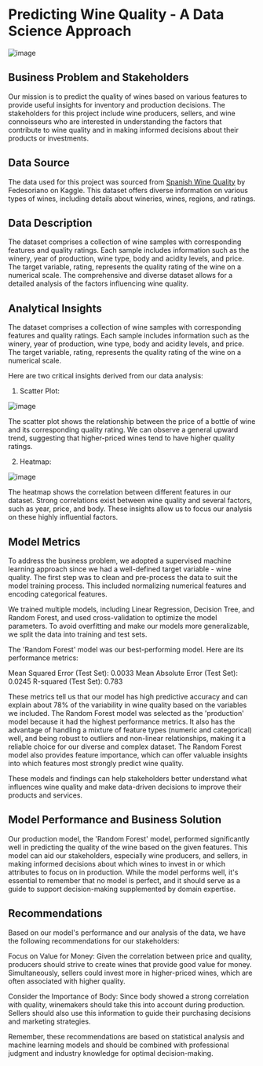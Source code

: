 # Predicting Wine Quality - A Data Science Approach

![image](https://github.com/Noctua28/Spanish-Wine-Quality-Prediction/assets/65126638/08fcd15d-d8d6-434a-97ac-9f84dffc7d72)

## Business Problem and Stakeholders

Our mission is to predict the quality of wines based on various features to provide useful insights for inventory and production decisions. The stakeholders for this project include wine producers, sellers, and wine connoisseurs who are interested in understanding the factors that contribute to wine quality and in making informed decisions about their products or investments.

## Data Source

The data used for this project was sourced from [Spanish Wine Quality]((https://www.kaggle.com/datasets/fedesoriano/spanish-wine-quality-dataset?resource=download)) by Fedesoriano on Kaggle. This dataset offers diverse information on various types of wines, including details about wineries, wines, regions, and ratings.

## Data Description

The dataset comprises a collection of wine samples with corresponding features and quality ratings. Each sample includes information such as the winery, year of production, wine type, body and acidity levels, and price. The target variable, rating, represents the quality rating of the wine on a numerical scale. The comprehensive and diverse dataset allows for a detailed analysis of the factors influencing wine quality.

## Analytical Insights

The dataset comprises a collection of wine samples with corresponding features and quality ratings. Each sample includes information such as the winery, year of production, wine type, body and acidity levels, and price. The target variable, rating, represents the quality rating of the wine on a numerical scale.

Here are two critical insights derived from our data analysis:

1. Scatter Plot:

![image](https://github.com/Noctua28/Spanish-Wine-Quality-Prediction/assets/65126638/cbeced02-8c38-4cd0-87aa-e84f45c98f7a)

The scatter plot shows the relationship between the price of a bottle of wine and its corresponding quality rating. We can observe a general upward trend, suggesting that higher-priced wines tend to have higher quality ratings.

2. Heatmap:

![image](https://github.com/Noctua28/Spanish-Wine-Quality-Prediction/assets/65126638/d2f36bcd-8d39-48e2-8e79-fc12ac3ab003)

The heatmap shows the correlation between different features in our dataset. Strong correlations exist between wine quality and several factors, such as year, price, and body. These insights allow us to focus our analysis on these highly influential factors.

## Model Metrics

To address the business problem, we adopted a supervised machine learning approach since we had a well-defined target variable - wine quality. The first step was to clean and pre-process the data to suit the model training process. This included normalizing numerical features and encoding categorical features.

We trained multiple models, including Linear Regression, Decision Tree, and Random Forest, and used cross-validation to optimize the model parameters. To avoid overfitting and make our models more generalizable, we split the data into training and test sets.

The 'Random Forest' model was our best-performing model. Here are its performance metrics:

Mean Squared Error (Test Set): 0.0033
Mean Absolute Error (Test Set): 0.0245
R-squared (Test Set): 0.783

These metrics tell us that our model has high predictive accuracy and can explain about 78% of the variability in wine quality based on the variables we included. The Random Forest model was selected as the 'production' model because it had the highest performance metrics. It also has the advantage of handling a mixture of feature types (numeric and categorical) well, and being robust to outliers and non-linear relationships, making it a reliable choice for our diverse and complex dataset. The Random Forest model also provides feature importance, which can offer valuable insights into which features most strongly predict wine quality.

These models and findings can help stakeholders better understand what influences wine quality and make data-driven decisions to improve their products and services.

## Model Performance and Business Solution

Our production model, the 'Random Forest' model, performed significantly well in predicting the quality of the wine based on the given features. This model can aid our stakeholders, especially wine producers, and sellers, in making informed decisions about which wines to invest in or which attributes to focus on in production. While the model performs well, it's essential to remember that no model is perfect, and it should serve as a guide to support decision-making supplemented by domain expertise.

## Recommendations

Based on our model's performance and our analysis of the data, we have the following recommendations for our stakeholders:

Focus on Value for Money: Given the correlation between price and quality, producers should strive to create wines that provide good value for money. Simultaneously, sellers could invest more in higher-priced wines, which are often associated with higher quality.

Consider the Importance of Body: Since body showed a strong correlation with quality, winemakers should take this into account during production. Sellers should also use this information to guide their purchasing decisions and marketing strategies.

Remember, these recommendations are based on statistical analysis and machine learning models and should be combined with professional judgment and industry knowledge for optimal decision-making.
